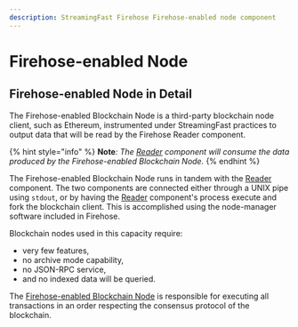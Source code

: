 ```yaml
---
description: StreamingFast Firehose Firehose-enabled node component
---
```


# Firehose-enabled Node

## Firehose-enabled Node in Detail

The Firehose-enabled Blockchain Node is a third-party blockchain node client, such as Ethereum, instrumented under StreamingFast practices to output data that will be read by the Firehose Reader component.&#x20;

{% hint style="info" %}
**Note**_: The_ [_Reader_](reader.md) _component will consume the data produced by the Firehose-enabled Blockchain Node._
{% endhint %}

The Firehose-enabled Blockchain Node runs in tandem with the [Reader](reader.md) component. The two components are connected either through a UNIX pipe using `stdout`, or by having the [Reader](reader.md) component's process execute and fork the blockchain client. This is accomplished using the node-manager software included in Firehose.

Blockchain nodes used in this capacity require:&#x20;

* very few features,&#x20;
* no archive mode capability,&#x20;
* no JSON-RPC service,&#x20;
* and no indexed data will be queried.&#x20;

The [Firehose-enabled Blockchain Node](firehose-enabled-node.md) is responsible for executing all transactions in an order respecting the consensus protocol of the blockchain.
